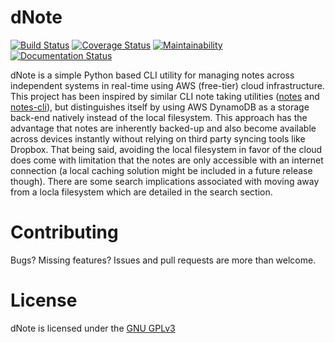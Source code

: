 
# dNote
[![Build Status](https://travis-ci.com/yetisir/dnote.svg?branch=master)](https://travis-ci.co/yetisir/dnote) [![Coverage Status](https://coveralls.io/repos/github/yetisir/dnote/badge.svg?branch=master)](https://coveralls.io/github/yetisir/dnote?branch=master) [![Maintainability](https://api.codeclimate.com/v1/badges/9188bb54d74247ab039e/maintainability)](https://codeclimate.com/github/yetisir/dnote/maintainability) [![Documentation Status](https://readthedocs.org/projects/dnote/badge/?version=latest)](https://dnote.readthedocs.io/en/latest/?badge=latest)
  
dNote is a simple Python based CLI utility for managing notes across independent systems in real-time using AWS (free-tier) cloud infrastructure. This project has been inspired by similar CLI note taking utilities ([notes](https://github.com/pimterry/notes)   and [notes-cli](https://github.com/rhysd/notes-cli)), but distinguishes itself by using AWS DynamoDB   as a storage back-end natively instead of the local filesystem. This approach has the advantage that notes are inherently backed-up and also become available across devices instantly without relying on third party syncing tools like Dropbox. That being said, avoiding the local filesystem in favor of the cloud does come with limitation that the notes are only accessible with an internet connection (a local caching solution might be included in a future release though). There are some search implications associated with moving away from a locla filesystem which are detailed in the search section.
 

# Contributing
Bugs? Missing features? Issues and pull requests are more than welcome.
 
# License
dNote is licensed under the  [GNU GPLv3](https://choosealicense.com/licenses/gpl-3.0/)


